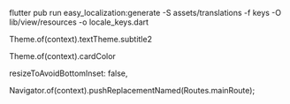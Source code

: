 flutter pub run easy_localization:generate -S assets/translations -f keys -O lib/view/resources  -o locale_keys.dart

Theme.of(context).textTheme.subtitle2

Theme.of(context).cardColor

resizeToAvoidBottomInset: false,

 Navigator.of(context).pushReplacementNamed(Routes.mainRoute);